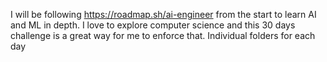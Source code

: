 I will be following https://roadmap.sh/ai-engineer from the start to learn AI and ML in depth. I love to explore computer science and 
this 30 days challenge is a great way for me to enforce that. 
Individual folders for each day

